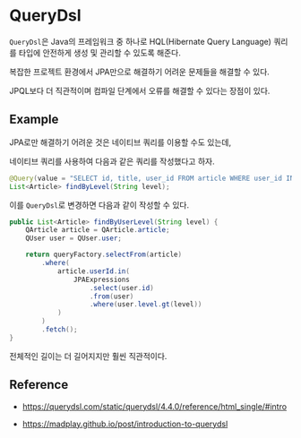 # QueryDsl

`QueryDsl`은 Java의 프레임워크 중 하나로 HQL(Hibernate Query Language) 쿼리를 타입에 안전하게 생성 및 관리할 수 있도록 해준다.  

복잡한 프로젝트 환경에서 JPA만으로 해결하기 어려운 문제들을 해결할 수 있다.  

JPQL보다 더 직관적이며 컴파일 단계에서 오류를 해결할 수 있다는 장점이 있다.  



## Example

JPA로만 해결하기 어려운 것은 네이티브 쿼리를 이용할 수도 있는데,  

네이티브 쿼리를 사용하여 다음과 같은 쿼리를 작성했다고 하자.  

```java
@Query(value = "SELECT id, title, user_id FROM article WHERE user_id IN (SELECT id FROM user WHERE level > :level)", nativeQuery = true)
List<Article> findByLevel(String level);
```

이를 `QueryDsl`로 변경하면 다음과 같이 작성할 수 있다.

```java
public List<Article> findByUserLevel(String level) {
    QArticle article = QArticle.article;
    QUser user = QUser.user;

    return queryFactory.selectFrom(article)
        .where(
            article.userId.in(
                JPAExpressions
                    .select(user.id)
                    .from(user)
                    .where(user.level.gt(level))
            )
        )
        .fetch();
}
```

전체적인 길이는 더 길어지지만 훨씬 직관적이다.  



##  Reference

- https://querydsl.com/static/querydsl/4.4.0/reference/html_single/#intro

- https://madplay.github.io/post/introduction-to-querydsl

  
